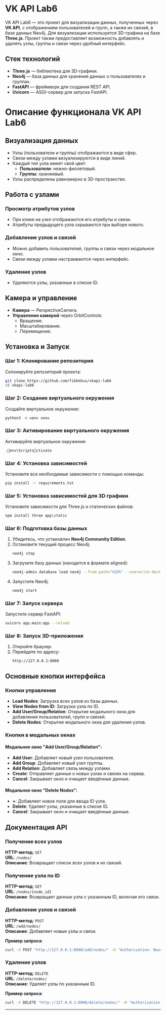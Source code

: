 
# VK API Lab6

VK API Lab6 — это проект для визуализации данных, полученных через **VK API**, с отображением пользователей и групп, а также их связей, в базе данных Neo4j. Для визуализации используется 3D-графика на базе **Three.js**. Проект также предоставляет возможность добавлять и удалять узлы, группы и связи через удобный интерфейс.

## Стек технологий

- **Three.js** — библиотека для 3D-графики.
- **Neo4j** — база данных для хранения данных о пользователях и группах.
- **FastAPI** — фреймворк для создания REST API.
- **Uvicorn** — ASGI-сервер для запуска FastAPI.

# Описание функционала VK API Lab6

## Визуализация данных

- Узлы (пользователи и группы) отображаются в виде сфер.
- Связи между узлами визуализируются в виде линий.
- Каждый тип узла имеет свой цвет:
  - **Пользователи**: нежно-фиолетовый.
  - **Группы**: оранжевый.
- Узлы распределены равномерно в 3D-пространстве.

## Работа с узлами

### Просмотр атрибутов узлов

- При клике на узел отображаются его атрибуты и связи.
- Атрибуты предыдущего узла скрываются при выборе нового.

### Добавление узлов и связей

- Можно добавить пользователей, группы и связи через модальное окно.
- Связи между узлами настраиваются через интерфейс.

### Удаление узлов

- Удаляются узлы, указанные в списке ID.

## Камера и управление

- **Камера** — PerspectiveCamera.
- **Управление камерой** через OrbitControls:
  - Вращение.
  - Масштабирование.
  - Перемещение.

## Установка и Запуск

### Шаг 1: Клонирование репозитория

Склонируйте репозиторий проекта:

```bash
git clone https://github.com/fikkkkus/vkapi-lab6
cd vkapi-lab6
```

### Шаг 2: Создание виртуального окружения

Создайте виртуальное окружение:

```bash
python3 -m venv venv
```

### Шаг 3: Активирование виртуального окружения

Активируйте виртуальное окружение:

```bash
.env\Scriptsctivate
```

### Шаг 4: Установка зависимостей

Установите все необходимые зависимости с помощью команды:

```bash
pip install -r requirements.txt
```

### Шаг 5: Установка зависимостей для 3D графики

Установите зависимости для Three.js и статических файлов:

```bash
npm install three app\static
```

### Шаг 6: Подготовка базы данных

1. Убедитесь, что установлен **Neo4j Community Edition**.
2. Остановите текущий процесс Neo4j:
   ```bash
   neo4j stop
   ```
3. Загрузите базу данных (находится в формате aligned):
   ```bash
   neo4j-admin database load neo4j --from-path="%CD%" --overwrite-destination=true
   ```
4. Запустите Neo4j:
   ```bash
   neo4j start
   ```

### Шаг 7: Запуск сервера

Запустите сервер FastAPI:

```bash
uvicorn app.main:app --reload
```

### Шаг 8: Запуск 3D-приложения

1. Откройте браузер.
2. Перейдите по адресу:
   ```
   http://127.0.0.1:8000
   ```

## Основные кнопки интерфейса

### Кнопки управления

- **Load Nodes**: Загрузка всех узлов из базы данных.
- **View Nodes from ID**: Загрузка узла по ID.
- **Add User/Group/Relation**: Открытие модального окна для добавления пользователей, групп и связей.
- **Delete Nodes**: Открытие модального окна для удаления узлов.

### Кнопки в модальных окнах

#### Модальное окно "Add User/Group/Relation":

- **Add User**: Добавляет новый узел пользователя.
- **Add Group**: Добавляет новый узел группы.
- **Add Relation**: Добавляет связь между узлами.
- **Create**: Отправляет данные о новых узлах и связях на сервер.
- **Cancel**: Закрывает окно и очищает введённые данные.

#### Модальное окно "Delete Nodes":

- **+**: Добавляет новое поле для ввода ID узла.
- **Delete**: Удаляет узлы, указанные в списке ID.
- **Cancel**: Закрывает окно и очищает введённые данные.

## Документация API

### Получение всех узлов

**HTTP-метод**: `GET`  
**URL**: `/nodes/`  
**Описание**: Возвращает список всех узлов и их связей.  

### Получение узла по ID

**HTTP-метод**: `GET`  
**URL**: `/nodes/{node_id}`  
**Описание**: Возвращает данные узла с указанным ID, включая его связи.  

### Добавление узлов и связей

**HTTP-метод**: `POST`  
**URL**: `/add/nodes/`  
**Описание**: Добавляет новые узлы и связи.  

**Пример запроса**:
```bash
curl -X POST "http://127.0.0.1:8000/add/nodes/" -H "Authorization: Bearer token" -H "Content-Type: application/json" -d '{"users": [{"id": "1"}], "groups": [{"id": "group_1"}], "relations": [{"start_id": "1", "end_id": "group_1", "type": "follow"}]}'
```

### Удаление узлов

**HTTP-метод**: `DELETE`  
**URL**: `/delete/nodes/`  
**Описание**: Удаляет узлы по указанным ID.  

**Пример запроса**:
```bash
curl -X DELETE "http://127.0.0.1:8000/delete/nodes/" -H "Authorization: "Bearer token" -H "Content-Type: application/json" -d '["1", "2"]'
```
---

